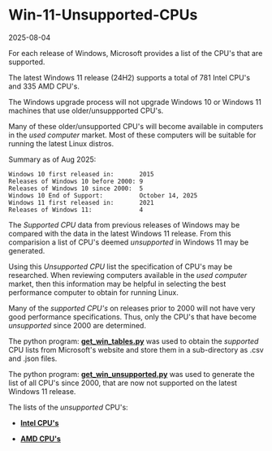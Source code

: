 # Win-11-Unsupported-CPUs

2025-08-04

For each release of Windows, Microsoft provides a list of the CPU's that are supported.

The latest Windows 11 release (24H2) supports a total of 781 Intel CPU's and 335 AMD CPU's.

The Windows upgrade process will not upgrade Windows 10 or Windows 11 machines that use older/unsuppported CPU's.

Many of these older/unsupported CPU's will become available in computers in the *used computer* market. Most of these computers will be suitable for running the latest Linux distros.

Summary as of Aug 2025:
```
Windows 10 first released in:       2015
Releases of Windows 10 before 2000: 9
Releases of Windows 10 since 2000:  5
Windows 10 End of Support:          October 14, 2025
Windows 11 first released in:       2021
Releases of Windows 11:             4
```

The *Supported CPU* data from previous releases of Windows may be compared with the data in the latest Windows 11 release. From this comparision a list of CPU's deemed *unsupported* in Windows 11 may be generated.

Using this *Unsupported CPU* list the specification of CPU's may be researched. When reviewing computers available in the *used computer* market, then this information may be helpful in selecting the best performance computer to obtain for running Linux.

Many of the *supported CPU's* on releases prior to 2000 will not have very good performance specifications. Thus, only the CPU's that have become *unsupported* since 2000 are determined.

The python program: [**get_win_tables.py**](./get_win_tables.py) was used to obtain the *supported* CPU lists from Microsoft's website and store them in a sub-directory as .csv and .json files.

The python program: [**get_win_unsupported.py**](./get_win_unsupported.py) was used to generate the list of all CPU's since 2000, that are now not supported on the latest Windows 11 release.

The lists of the *unsupported* CPU's: 

* [**Intel CPU's**](./unsupported_cpu_intel.md)

* [**AMD CPU's**](unsupported_cpu_amd.md)
